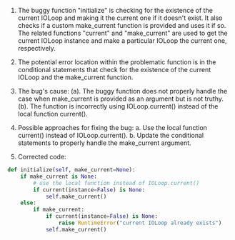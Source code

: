 1. The buggy function "initialize" is checking for the existence of the current IOLoop and making it the current one if it doesn't exist. It also checks if a custom make_current function is provided and uses it if so. The related functions "current" and "make_current" are used to get the current IOLoop instance and make a particular IOLoop the current one, respectively.

2. The potential error location within the problematic function is in the conditional statements that check for the existence of the current IOLoop and the make_current function.

3. The bug's cause:
   (a). The buggy function does not properly handle the case when make_current is provided as an argument but is not truthy.
   (b). The function is incorrectly using IOLoop.current() instead of the local function current().

4. Possible approaches for fixing the bug:
   a. Use the local function current() instead of IOLoop.current().
   b. Update the conditional statements to properly handle the make_current argument.

5. Corrected code:
```python
def initialize(self, make_current=None):
    if make_current is None:
        # use the local function instead of IOLoop.current()
        if current(instance=False) is None:
            self.make_current()
    else:
        if make_current:
            if current(instance=False) is None:
                raise RuntimeError("current IOLoop already exists")
            self.make_current()
```